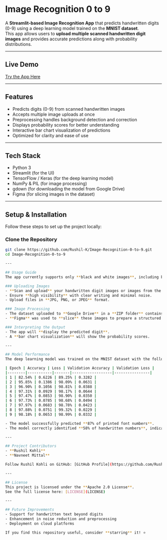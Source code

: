 # Image Recognition 0 to 9  

A **Streamlit-based Image Recognition App** that predicts handwritten digits (0-9) using a deep learning model trained on the **MNIST dataset**.  
This app allows users to **upload multiple scanned handwritten digit images** and provides accurate predictions along with probability distributions.  

---

## Live Demo  
[Try the App Here](https://deep-learning-daqsskxacd8e5j7hketto2.streamlit.app/)  

---

## Features  
- Predicts digits (0-9) from scanned handwritten images  
- Accepts multiple image uploads at once  
- Preprocessing handles background detection and correction  
- Displays probability scores for better understanding  
- Interactive bar chart visualization of predictions  
- Optimized for clarity and ease of use  

---

## Tech Stack  
- Python 3  
- Streamlit (for the UI)  
- TensorFlow / Keras (for the deep learning model)  
- NumPy & PIL (for image processing)  
- gdown (for downloading the model from Google Drive)  
- Figma (for slicing images in the dataset)  

---

## Setup & Installation  

Follow these steps to set up the project locally:  

### Clone the Repository  
```sh
git clone https://github.com/Rushil-K/Image-Recognition-0-to-9.git
cd Image-Recognition-0-to-9

---

## Usage Guide  
The app currently supports only **black and white images**, including both **white text on a black background** and **black text on a white background**.  

### Uploading Images  
- **Scan and upload** your handwritten digit images or images from the web.  
- Ensure **high visibility** with clear writing and minimal noise.  
- Upload files in **JPG, PNG, or JPEG** format.  

### Image Processing  
- The dataset uploaded to **Google Drive** in a **ZIP folder** contains images used for training.  
- **Figma** was used to **slice** these images to prepare a structured dataset.  

### Interpreting the Output  
- The app will **display the predicted digit**.  
- A **bar chart visualization** will show the probability scores.  

---

## Model Performance  
The deep learning model was trained on the MNIST dataset with the following results:  

| Epoch | Accuracy | Loss | Validation Accuracy | Validation Loss |
|--------|-----------|-------|------------------|----------------|
| 1 | 82.54% | 0.6226 | 89.25% | 0.3282 |
| 2 | 95.85% | 0.1386 | 98.09% | 0.0631 |
| 3 | 96.90% | 0.1056 | 98.81% | 0.0388 |
| 4 | 97.31% | 0.0929 | 98.17% | 0.0644 |
| 5 | 97.47% | 0.0853 | 98.90% | 0.0350 |
| 6 | 97.73% | 0.0785 | 98.68% | 0.0494 |
| 7 | 97.97% | 0.0683 | 98.78% | 0.0423 |
| 8 | 97.88% | 0.0751 | 99.32% | 0.0229 |
| 9 | 98.18% | 0.0653 | 98.99% | 0.0332 |

- The model successfully predicted **87% of printed font numbers**.  
- The model correctly identified **58% of handwritten numbers**, indicating scope for improvement in handwritten digit recognition.  

---

## Project Contributors  
- **Rushil Kohli**  
- **Navneet Mittal**  

Follow Rushil Kohli on GitHub: [GitHub Profile](https://github.com/Rushil-K)  

---

## License  
This project is licensed under the **Apache 2.0 License**.  
See the full license here: [LICENSE](LICENSE)  

---

## Future Improvements  
- Support for handwritten text beyond digits  
- Enhancement in noise reduction and preprocessing  
- Deployment on cloud platforms  

If you find this repository useful, consider **starring** it! ⭐  
